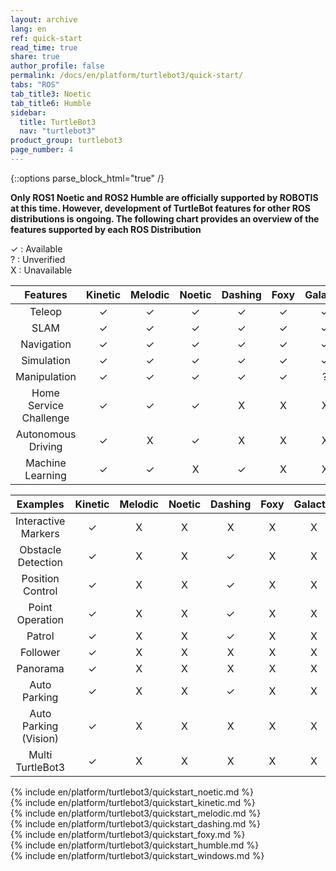 ```yaml
---
layout: archive
lang: en
ref: quick-start
read_time: true
share: true
author_profile: false
permalink: /docs/en/platform/turtlebot3/quick-start/
tabs: "ROS"
tab_title3: Noetic
tab_title6: Humble
sidebar:
  title: TurtleBot3
  nav: "turtlebot3"
product_group: turtlebot3
page_number: 4
---
```


<div style="counter-reset: h1 2"></div>
<div style="counter-reset: h2 0"></div>

{::options parse_block_html="true" /}

**Only ROS1 Noetic and ROS2 Humble are officially supported by ROBOTIS at this time. However, development of TurtleBot features for other ROS distributions is ongoing. The following chart provides an overview of the features supported by each ROS Distribution**

✓ : Available  <br>
? : Unverified<br>
X : Unavailable<br>

|        Features        | Kinetic | Melodic | Noetic | Dashing | Foxy | Galactic | Humble |
|:----------------------:|:-------:|:-------:|:------:|:-------:|:----:|:--------:|:------:|
|         Teleop         |    ✓    |    ✓    |   ✓    |    ✓    |  ✓   |    ✓     |   ✓    |
|          SLAM          |    ✓    |    ✓    |   ✓    |    ✓    |  ✓   |    ✓     |   ✓    |
|       Navigation       |    ✓    |    ✓    |   ✓    |    ✓    |  ✓   |    ✓     |   ✓    |
|       Simulation       |    ✓    |    ✓    |   ✓    |    ✓    |  ✓   |    ✓     |   ✓    |
|      Manipulation      |    ✓    |    ✓    |   ✓    |    ✓    |  ✓   |    ?     |   ✓    |
| Home Service Challenge |    ✓    |    ✓    |   ✓    |    X    |  X   |    X     |   X    |
|   Autonomous Driving   |    ✓    |    X    |   ✓    |    X    |  X   |    X     |   X    |
|    Machine Learning    |    ✓    |    ✓    |   X    |    ✓    |  X   |    X     |   X    |

|       Examples       | Kinetic | Melodic | Noetic | Dashing | Foxy | Galactic | Humble |
|:--------------------:|:-------:|:-------:|:------:|:-------:|:----:|:--------:|:------:|
| Interactive Markers  |    ✓    |    X    |   X    |    X    |  X   |    X     |   X    |
|  Obstacle Detection  |    ✓    |    X    |   X    |    ✓    |  X   |    X     |   X    |
|   Position Control   |    ✓    |    X    |   X    |    ✓    |  X   |    X     |   X    |
|   Point Operation    |    ✓    |    X    |   X    |    ✓    |  X   |    X     |   X    |
|        Patrol        |    ✓    |    X    |   X    |    ✓    |  X   |    X     |   X    |
|       Follower       |    ✓    |    X    |   X    |    X    |  X   |    X     |   X    |
|       Panorama       |    ✓    |    X    |   X    |    X    |  X   |    X     |   X    |
|     Auto Parking     |    ✓    |    X    |   X    |    ✓    |  X   |    X     |   X    |
| Auto Parking (Vision)|    ✓    |    X    |   X    |    X    |  X   |    X     |   X    |
|   Multi TurtleBot3   |    ✓    |    X    |   X    |    X    |  X   |    X     |   X    |

<section data-id="{{ page.tab_title3 }}" class="tab_contents">
{% include en/platform/turtlebot3/quickstart_noetic.md %}
</section>

<section data-id="{{ page.tab_title1 }}" class="tab_contents">
{% include en/platform/turtlebot3/quickstart_kinetic.md %}
</section>

<section data-id="{{ page.tab_title2 }}" class="tab_contents">
{% include en/platform/turtlebot3/quickstart_melodic.md %}
</section>

<section data-id="{{ page.tab_title4 }}" class="tab_contents">
{% include en/platform/turtlebot3/quickstart_dashing.md %}
</section>

<section data-id="{{ page.tab_title5 }}" class="tab_contents">
{% include en/platform/turtlebot3/quickstart_foxy.md %}
</section>

<section data-id="{{ page.tab_title6 }}" class="tab_contents">
{% include en/platform/turtlebot3/quickstart_humble.md %}
</section>

<section data-id="{{ page.tab_title7 }}" class="tab_contents">
{% include en/platform/turtlebot3/quickstart_windows.md %}
</section>

<!--

Log:
20201018
- JS code is addeds to default.html.
- The made js code performs adding a class named "selected" to .archive class.
- when archive class name is changed, I want the include specific fragnments will appear and the other fragments not show up (display: none;)

20201019
- If statement only works one time when the pate is loaded. Manipulate css property, display: none or block.

20201020
- {::options parse_block_html="true" /} 옵션을 통해, Block Level 의 블럭과 마크다운을 같이 사용할수있다.
- {: .} 로 통해, ID 또는 class 지정이 가능하다.

20201029

- Page 로드시, Object에 data를 저장하여 Tab이 게속 선택되어지게끔 해야한다.
- tutorialrepublic.com/faq/how-to-keep-the-current-tab-active-on-page-reload-in-bootstrap.php#:~:text=Answer%3A%20Use%20the%20HTML5%20localStorage,tab%20selected%20on%20page%20reload.

-->
